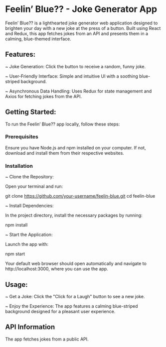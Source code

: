 # Feelin’ Blue?? - Joke Generator App

Feelin’ Blue?? is a lighthearted joke generator web application designed to brighten your day with a new joke at the press of a button. Built using React and Redux, this app fetches jokes from an API and presents them in a calming, blue-themed interface.

## Features:

~ Joke Generation: Click the button to receive a random, funny joke.

~ User-Friendly Interface: Simple and intuitive UI with a soothing blue-striped background.

~ Asynchronous Data Handling: Uses Redux for state management and Axios for fetching jokes from the API.


## Getting Started:

To run the Feelin’ Blue?? app locally, follow these steps:

### Prerequisites

Ensure you have Node.js and npm installed on your computer. If not, download and install them from their respective websites.

### Installation

~ Clone the Repository:

Open your terminal and run:

git clone https://github.com/your-username/feelin-blue.git
cd feelin-blue

~ Install Dependencies:

In the project directory, install the necessary packages by running:

npm install

~ Start the Application:

Launch the app with:

npm start

Your default web browser should open automatically and navigate to http://localhost:3000, where you can use the app.

## Usage:

~ Get a Joke: Click the "Click for a Laugh" button to see a new joke.

~ Enjoy the Experience: The app features a calming blue-striped background designed for a pleasant user experience.

## API Information

The app fetches jokes from a public API.
